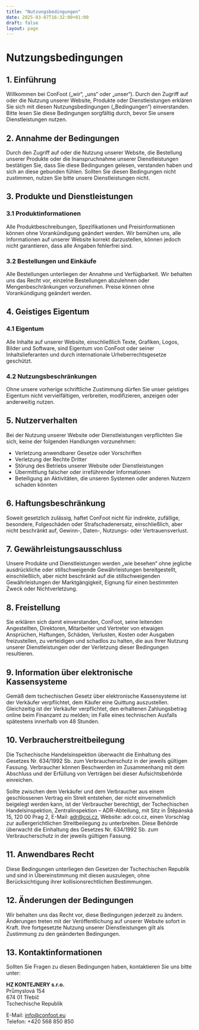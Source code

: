 ```yaml
---
title: "Nutzungsbedingungen"
date: 2025-03-07T16:32:00+01:00
draft: false
layout: page
---
```


# Nutzungsbedingungen

## 1. Einführung

Willkommen bei ConFoot („wir“, „uns“ oder „unser“). Durch den Zugriff auf oder die Nutzung unserer Website, Produkte oder Dienstleistungen erklären Sie sich mit diesen Nutzungsbedingungen („Bedingungen“) einverstanden. Bitte lesen Sie diese Bedingungen sorgfältig durch, bevor Sie unsere Dienstleistungen nutzen.

## 2. Annahme der Bedingungen

Durch den Zugriff auf oder die Nutzung unserer Website, die Bestellung unserer Produkte oder die Inanspruchnahme unserer Dienstleistungen bestätigen Sie, dass Sie diese Bedingungen gelesen, verstanden haben und sich an diese gebunden fühlen. Sollten Sie diesen Bedingungen nicht zustimmen, nutzen Sie bitte unsere Dienstleistungen nicht.

## 3. Produkte und Dienstleistungen

### 3.1 Produktinformationen
Alle Produktbeschreibungen, Spezifikationen und Preisinformationen können ohne Vorankündigung geändert werden. Wir bemühen uns, alle Informationen auf unserer Website korrekt darzustellen, können jedoch nicht garantieren, dass alle Angaben fehlerfrei sind.

### 3.2 Bestellungen und Einkäufe
Alle Bestellungen unterliegen der Annahme und Verfügbarkeit. Wir behalten uns das Recht vor, einzelne Bestellungen abzulehnen oder Mengenbeschränkungen vorzunehmen. Preise können ohne Vorankündigung geändert werden.

## 4. Geistiges Eigentum

### 4.1 Eigentum
Alle Inhalte auf unserer Website, einschließlich Texte, Grafiken, Logos, Bilder und Software, sind Eigentum von ConFoot oder seiner Inhaltslieferanten und durch internationale Urheberrechtsgesetze geschützt.

### 4.2 Nutzungsbeschränkungen
Ohne unsere vorherige schriftliche Zustimmung dürfen Sie unser geistiges Eigentum nicht vervielfältigen, verbreiten, modifizieren, anzeigen oder anderweitig nutzen.

## 5. Nutzerverhalten

Bei der Nutzung unserer Website oder Dienstleistungen verpflichten Sie sich, keine der folgenden Handlungen vorzunehmen:
- Verletzung anwendbarer Gesetze oder Vorschriften
- Verletzung der Rechte Dritter
- Störung des Betriebs unserer Website oder Dienstleistungen
- Übermittlung falscher oder irreführender Informationen
- Beteiligung an Aktivitäten, die unseren Systemen oder anderen Nutzern schaden könnten

## 6. Haftungsbeschränkung

Soweit gesetzlich zulässig, haftet ConFoot nicht für indirekte, zufällige, besondere, Folgeschäden oder Strafschadenersatz, einschließlich, aber nicht beschränkt auf, Gewinn-, Daten-, Nutzungs- oder Vertrauensverlust.

## 7. Gewährleistungsausschluss

Unsere Produkte und Dienstleistungen werden „wie besehen“ ohne jegliche ausdrückliche oder stillschweigende Gewährleistungen bereitgestellt, einschließlich, aber nicht beschränkt auf die stillschweigenden Gewährleistungen der Marktgängigkeit, Eignung für einen bestimmten Zweck oder Nichtverletzung.

## 8. Freistellung

Sie erklären sich damit einverstanden, ConFoot, seine leitenden Angestellten, Direktoren, Mitarbeiter und Vertreter von etwaigen Ansprüchen, Haftungen, Schäden, Verlusten, Kosten oder Ausgaben freizustellen, zu verteidigen und schadlos zu halten, die aus Ihrer Nutzung unserer Dienstleistungen oder der Verletzung dieser Bedingungen resultieren.

## 9. Information über elektronische Kassensysteme

Gemäß dem tschechischen Gesetz über elektronische Kassensysteme ist der Verkäufer verpflichtet, dem Käufer eine Quittung auszustellen. Gleichzeitig ist der Verkäufer verpflichtet, den erhaltenen Zahlungsbetrag online beim Finanzamt zu melden; im Falle eines technischen Ausfalls spätestens innerhalb von 48 Stunden.

## 10. Verbraucherstreitbeilegung

Die Tschechische Handelsinspektion überwacht die Einhaltung des Gesetzes Nr. 634/1992 Sb. zum Verbraucherschutz in der jeweils gültigen Fassung. Verbraucher können Beschwerden im Zusammenhang mit dem Abschluss und der Erfüllung von Verträgen bei dieser Aufsichtsbehörde einreichen.

Sollte zwischen dem Verkäufer und dem Verbraucher aus einem geschlossenen Vertrag ein Streit entstehen, der nicht einvernehmlich beigelegt werden kann, ist der Verbraucher berechtigt, der Tschechischen Handelsinspektion, Zentralinspektion – ADR-Abteilung, mit Sitz in Štěpánská 15, 120 00 Prag 2, E-Mail: adr@coi.cz, Website: adr.coi.cz, einen Vorschlag zur außergerichtlichen Streitbeilegung zu unterbreiten. Diese Behörde überwacht die Einhaltung des Gesetzes Nr. 634/1992 Sb. zum Verbraucherschutz in der jeweils gültigen Fassung.

## 11. Anwendbares Recht

Diese Bedingungen unterliegen den Gesetzen der Tschechischen Republik und sind in Übereinstimmung mit diesen auszulegen, ohne Berücksichtigung ihrer kollisionsrechtlichen Bestimmungen.

## 12. Änderungen der Bedingungen

Wir behalten uns das Recht vor, diese Bedingungen jederzeit zu ändern. Änderungen treten mit der Veröffentlichung auf unserer Website sofort in Kraft. Ihre fortgesetzte Nutzung unserer Dienstleistungen gilt als Zustimmung zu den geänderten Bedingungen.

## 13. Kontaktinformationen

Sollten Sie Fragen zu diesen Bedingungen haben, kontaktieren Sie uns bitte unter:

**HZ KONTEJNERY s.r.o.**  
Průmyslová 154  
674 01 Třebíč  
Tschechische Republik

E-Mail: info@confoot.eu  
Telefon: +420 568 850 850